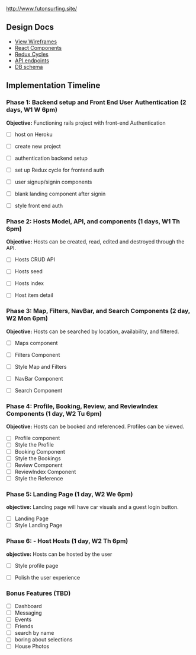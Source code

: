 http://www.futonsurfing.site/


## Design Docs
* [View Wireframes][views]
* [React Components][components]
* [Redux Cycles][redux-cycles]
* [API endpoints][api-endpoints]
* [DB schema][schema]

[views]: docs/Wireframes
[components]: docs/components.md
[redux-cycles]: docs/redux-cycles.md
[api-endpoints]: docs/api-endpoints.md
[schema]: docs/schema.md

## Implementation Timeline

### Phase 1: Backend setup and Front End User Authentication (2 days, W1 W 6pm)

**Objective:** Functioning rails project with front-end Authentication
- [ ] host on Heroku
- [ ] create new project
- [ ] authentication backend setup
- [ ] set up Redux cycle for frontend auth
- [ ] user signup/signin components
- [ ] blank landing component after signin
- [ ] style front end auth


### Phase 2: Hosts Model, API, and components (1 days, W1 Th 6pm)

**Objective:** Hosts can be created, read, edited and destroyed through
the API.

- [ ] Hosts CRUD API
- [ ] Hosts seed
- [ ] Hosts index
- [ ] Host item detail


### Phase 3: Map, Filters, NavBar, and Search Components (2 day, W2 Mon 6pm)

**Objective:** Hosts can be searched by location, availability, and filtered.

- [ ] Maps component
- [ ] Filters Component
- [ ] Style Map and Filters
- [ ] NavBar Component
- [ ] Search Component


### Phase 4: Profile, Booking, Review, and ReviewIndex Components (1 day, W2 Tu 6pm)

**Objective:** Hosts can be booked and referenced. Profiles can be viewed.

- [ ] Profile component
- [ ] Style the Profile
- [ ] Booking Component
- [ ] Style the Bookings
- [ ] Review Component
- [ ] ReviewIndex Component
- [ ] Style the Reference

### Phase 5: Landing Page (1 day, W2 We 6pm)

**objective:** Landing page will have car visuals and a guest login button.

- [ ] Landing Page
- [ ] Style Landing Page

### Phase 6: - Host Hosts (1 day, W2 Th 6pm)

**objective:** Hosts can be hosted by the user

- [ ] Style profile page
- [ ] Polish the user experience


### Bonus Features (TBD)
- [ ] Dashboard
- [ ] Messaging
- [ ] Events
- [ ] Friends
- [ ] search by name
- [ ] boring about selections
- [ ] House Photos
